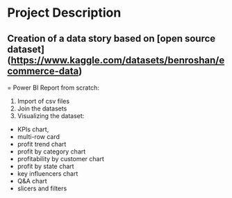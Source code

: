 # **Project Description**
## Creation of a data story based on [open source dataset] (https://www.kaggle.com/datasets/benroshan/ecommerce-data)
=
Power BI Report from scratch:
1. Import of csv files
2. Join the datasets
3. Visualizing the dataset:
  + KPIs chart,
  + multi-row card
  + profit trend chart
  + profit by category chart
  + profitability by customer chart
  + profit by state chart
  + key influencers chart
  + Q&A chart
  + slicers and filters
